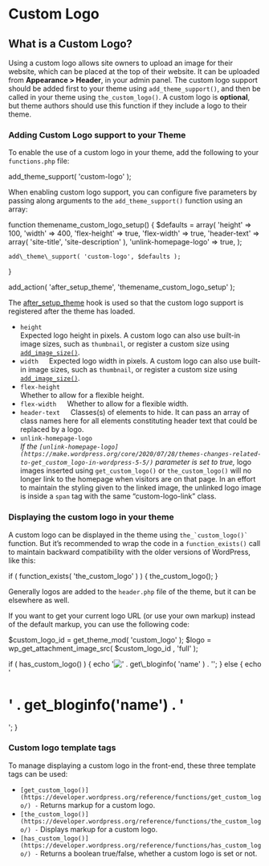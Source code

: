 # Custom Logo

## What is a Custom Logo?

Using a custom logo allows site owners to upload an image for their website, which can be placed at the top of their website. It can be uploaded from **Appearance > Header**, in your admin panel. The custom logo support should be added first to your theme using `add_theme_support()`, and then be called in your theme using `the_custom_logo()`. A custom logo is **optional**, but theme authors should use this function if they include a logo to their theme.

### Adding Custom Logo support to your Theme

To enable the use of a custom logo in your theme, add the following to your `functions.php` file:

add\_theme\_support( 'custom-logo' );

When enabling custom logo support, you can configure five parameters by passing along arguments to the `add_theme_support()` function using an array:

function themename\_custom\_logo\_setup() {
	$defaults = array(
		'height'               => 100,
		'width'                => 400,
		'flex-height'          => true,
		'flex-width'           => true,
		'header-text'          => array( 'site-title', 'site-description' ),
		'unlink-homepage-logo' => true, 
	);

	add\_theme\_support( 'custom-logo', $defaults );
}

add\_action( 'after\_setup\_theme', 'themename\_custom\_logo\_setup' );

The [after\_setup\_theme](https://developer.wordpress.org/reference/hooks/after_setup_theme/) hook is used so that the custom logo support is registered after the theme has loaded.

*   `height`  
    Expected logo height in pixels. A custom logo can also use built-in image sizes, such as `thumbnail`, or register a custom size using [`add_image_size()`](https://developer.wordpress.org/reference/functions/add_image_size/).
*   `width   `Expected logo width in pixels. A custom logo can also use built-in image sizes, such as `thumbnail`, or register a custom size using [`add_image_size()`](https://developer.wordpress.org/reference/functions/add_image_size/).
*   `flex-height`  
    Whether to allow for a flexible height.
*   `flex-width   `Whether to allow for a flexible width.
*   `header-text   `Classes(s) of elements to hide. It can pass an array of class names here for all elements constituting header text that could be replaced by a logo.
*   `unlink-homepage-logo`  
    *If the `[unlink-homepage-logo](https://make.wordpress.org/core/2020/07/28/themes-changes-related-to-get_custom_logo-in-wordpress-5-5/)` parameter is set to true,* logo images inserted using `get_custom_logo()` or `the_custom_logo()` will no longer link to the homepage when visitors are on that page. In an effort to maintain the styling given to the linked image, the unlinked logo image is inside a `span` tag with the same “custom-logo-link” class.

### Displaying the custom logo in your theme

A custom logo can be displayed in the theme using `` the_`custom_logo()` `` function. But it’s recommended to wrap the code in a `function_exists()` call to maintain backward compatibility with the older versions of WordPress, like this:

if ( function\_exists( 'the\_custom\_logo' ) ) {
	the\_custom\_logo();
}

Generally logos are added to the `header.php` file of the theme, but it can be elsewhere as well.

If you want to get your current logo URL (or use your own markup) instead of the default markup, you can use the following code:

$custom\_logo\_id = get\_theme\_mod( 'custom\_logo' );
$logo = wp\_get\_attachment\_image\_src( $custom\_logo\_id , 'full' );

if ( has\_custom\_logo() ) {
	echo '<img src="' . esc\_url( $logo\[0\] ) . '" alt="' . get\_bloginfo( 'name' ) . '">';
} else {
	echo '<h1>' . get\_bloginfo('name') . '</h1>';
}

### Custom logo template tags

To manage displaying a custom logo in the front-end, these three template tags can be used:

*   `[get_custom_logo()](https://developer.wordpress.org/reference/functions/get_custom_logo/) -` Returns markup for a custom logo.
*   `[the_custom_logo()](https://developer.wordpress.org/reference/functions/the_custom_logo/) -` Displays markup for a custom logo.
*   `[has_custom_logo()](https://developer.wordpress.org/reference/functions/has_custom_logo/) -` Returns a boolean true/false, whether a custom logo is set or not.